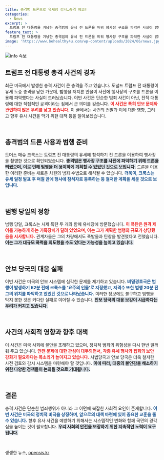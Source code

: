 ```yaml
---
title: 총격범 드론으로 유세장 감시…충격 예고!
categories:
  - News
excerpt: >
  트럼프 전 대통령을 겨냥한 총격범이 유세 전 드론을 띄워 행사장 구조를 파악한 사실이 밝혀졌다. 이로 인해 미국 보안 시스템의 심각한 허점이 드러났고, 범죄의 배후에는 더 큰 음모가 있었던 것으로 보인다. 클릭해서 더 알아보세요!
feature_text: >
  트럼프 전 대통령을 겨냥한 총격범이 유세 전 드론을 띄워 행사장 구조를 파악한 사실이 밝혀졌다. 이로 인해 미국 보안 시스템의 심각한 허점이 드러났고, 범죄의 배후에는 더 큰 음모가 있었던 것으로 보인다. 클릭해서 더 알아보세요!
image: 'https://www.behealthy4u.com/wp-content/uploads/2024/06/news.jpg'
---
```


<p><img src="https://www.behealthy4u.com/wp-content/uploads/2024/06/news.jpg" alt="info 속보" /></p>

<h2 data-ke-size="size26">트럼프 전 대통령 총격 사건의 경과</h2>

<p data-ke-size="size16">최근 미국에서 발생한 총격 사건이 큰 충격을 주고 있습니다. 도널드 트럼프 전 대통령이 유세 도중 총격을 당한 가운데, 범행을 저지른 인물이 사전에 행사장의 구조를 드론을 이용해 파악했다는 사실이 드러났습니다. 이번 사건은 단순한 범죄 사건이 아닌, 전직 대통령에 대한 직접적인 공격이라는 점에서 큰 의미를 갖습니다. <b><span style="color: #ee2323;">이 사건은 특히 안보 문제와 관련하여 많은 우려를 낳고 있습니다.</span></b> 이 글에서는 사건의 전말과 이에 대한 영향, 그리고 향후 유사 사건을 막기 위한 대책 등을 알아보겠습니다. </p>

<p data-ke-size="size16">&nbsp;</p>

<h2 data-ke-size="size26">총격범의 드론 사용과 범행 준비</h2>

<p data-ke-size="size16">토머스 매슈 크룩스는 트럼프 전 대통령의 유세에 참석하기 전 드론을 이용하여 행사장을 촬영한 것으로 확인되었습니다. <b><span style="background-color: #21538527;">총격범은 행사장 구조를 사전에 파악하기 위해 드론을 띄웠으며, 이로 인해 범행을 더 용이하게 계획할 수 있었던 것으로 보입니다.</span></b> 드론을 이용한 이러한 준비는 새로운 차원의 범죄 수법으로 해석될 수 있습니다. <b><span style="color: #1a5490;">더욱이, 크룩스는 유세 일정 발표 후 며칠 만에 행사에 참석자로 등록하는 등 철저한 계획을 세운 것으로 보입니다.</span></b></p>

<p data-ke-size="size16">&nbsp;</p>

<h2 data-ke-size="size26">범행 당일의 정황</h2>

<p data-ke-size="size16">범행 당일, 크룩스는 사제 폭탄 두 개와 함께 유세장에 방문했습니다. <b><span style="color: #ee2323;">이 폭탄은 원격 제어를 가능하게 하는 기폭장치가 달려 있었으며, 이는 그가 계획한 범행의 규모가 상당했음을 시사합니다.</span></b> 관계자들은 그의 차량에서도 폭발물과 탄창을 발견했다고 전했습니다. <b><span style="background-color: #21538527;">이는 그가 대규모 폭력을 의도했을 수도 있다는 가능성을 높이고 있습니다.</span></b></p>

<p data-ke-size="size16">&nbsp;</p>

<h2 data-ke-size="size26">안보 당국의 대응 실패</h2>

<p data-ke-size="size16">이번 사건은 미국의 안보 시스템에 심각한 문제를 제기하고 있습니다. <b><span style="color: #1a5490;">비밀경호국은 범행이 발생하기 62분 전에 크룩스를 '요주의 인물'로 지정했고, 저격수 또한 범행 20분 전 그의 위치를 파악하고 있었던 것으로 나타났습니다.</span></b> 이러한 정보에도 불구하고 범행을 막지 못한 것은 커다란 실패로 이어질 수 있습니다. <b><span style="background-color: #21538527;">안보 당국의 대응 보강이 시급하다는 우려가 커지고 있습니다.</span></b></p>

<p data-ke-size="size16">&nbsp;</p>

<h2 data-ke-size="size26">사건의 사회적 영향과 향후 대책</h2>

<p data-ke-size="size16">이 사건은 미국 사회에 불안을 초래하고 있으며, 정치적 범죄의 위험성을 다시 한번 일깨워 주고 있습니다. <b><span style="color: #ee2323;">안전 문제에 대한 관심이 대두되면서, 각종 유세 행사와 집회의 보안 강화가 필요하다는 목소리가 높아지고 있습니다.</span></b> 사법당국과 안보 당국은 더욱 철저한 사전 검토와 감시 시스템을 마련해야 할 것입니다. <b><span style="background-color: #21538527;">이에 따라, 대중의 불안감을 해소하기 위한 다양한 정책들이 논의될 것으로 기대됩니다.</span></b></p>

<p data-ke-size="size16">&nbsp;</p>

<h2 data-ke-size="size26">결론</h2>

<p data-ke-size="size16">총격 사건은 단순한 범죄행위가 아니라 그 이면에 복잡한 사회적 요인이 존재합니다. <b><span style="color: #1a5490;">이번 사건은 미국의 정치적 비극을 상징하며, 앞으로의 대책 마련에 있어 중요한 교훈을 줄 수 있습니다.</span></b> 향후 유사 사건을 예방하기 위해서는 시스템적인 변화와 함께 국민의 경각심을 높이는 것이 필요합니다. <b><span style="background-color: #21538527;">우리 사회의 안전을 보장하기 위한 지속적인 노력이 요구됩니다.</span></b></p>

<p data-ke-size="size16">&nbsp;</p>
생생한 뉴스, <a href="https://opensis.kr" rel="dofollow">opensis.kr</a>


